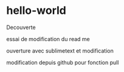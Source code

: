 # hello-world
Decouverte


essai de modification du read me

ouverture avec sublimetext et modification

modification depuis github pour fonction pull
